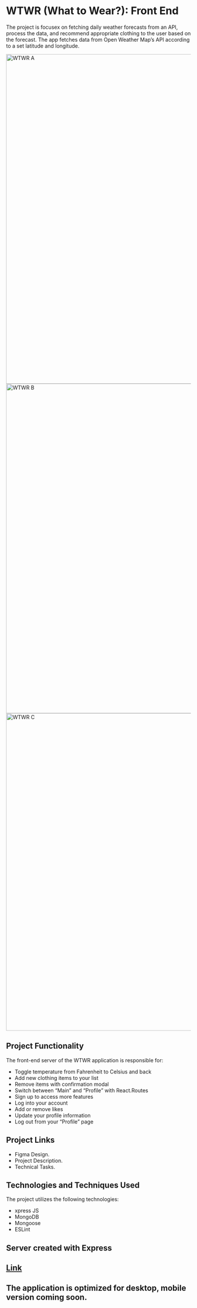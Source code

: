 # WTWR (What to Wear?): Front End

The project is focusex on fetching daily weather forecasts from an API, process the data, and recommend appropriate clothing to the user based on the forecast. The app fetches data from Open Weather Map’s API according to a set latitude and longitude.

<img width="897" alt="WTWR A" src="https://github.com/iankamar/se_project_react/assets/95672055/d6424605-a6bf-439d-b2ab-26dc19ac3c34">
<img width="897" alt="WTWR B" src="https://github.com/iankamar/se_project_react/assets/95672055/8b138258-6f3c-4cdc-9f7b-d53e635b09c5">
<img width="864" alt="WTWR C" src="https://github.com/iankamar/se_project_react/assets/95672055/0f3ecd1b-587d-4931-b343-227a44c7b34e">

## Project Functionality

The front-end server of the WTWR application is responsible for:

- Toggle temperature from Fahrenheit to Celsius and back
- Add new clothing items to your list
- Remove items with confirmation modal
- Switch between “Main” and “Profile” with React.Routes
- Sign up to access more features
- Log into your account
- Add or remove likes
- Update your profile information
- Log out from your “Profile” page

## Project Links

- Figma Design.
- Project Description.
- Technical Tasks.

## Technologies and Techniques Used

The project utilizes the following technologies:

- xpress JS
- MongoDB
- Mongoose
- ESLint

## Server created with Express

## [Link](https://github.com/iankamar/se_project_express)

## The application is optimized for desktop, mobile version coming soon.
